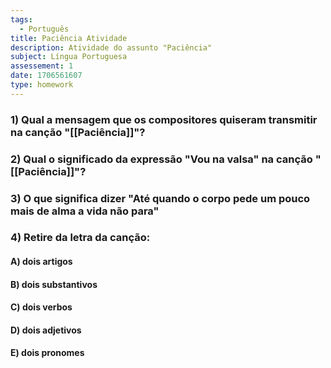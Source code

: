 ```yaml
---
tags:
  - Português
title: Paciência Atividade
description: Atividade do assunto "Paciência"
subject: Língua Portuguesa
assessement: 1
date: 1706561607
type: homework
---
```

### 1) Qual a mensagem que os compositores quiseram transmitir na canção "[[Paciência]]"?

### 2) Qual o significado da expressão "Vou na valsa" na canção "[[Paciência]]"?

### 3) O que significa dizer "Até quando o corpo pede um pouco mais de alma a vida não para"

### 4) Retire da letra da canção:
#### A) dois artigos

#### B) dois substantivos

#### C) dois verbos

#### D) dois adjetivos


#### E) dois pronomes


